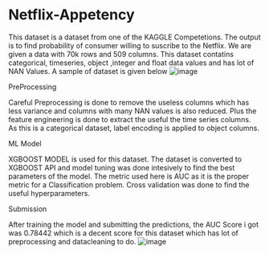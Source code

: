# Netflix-Appetency
This dataset is a dataset from one of the KAGGLE Competetions. The output is to find probability of consumer willing to suscribe to the Netflix. We are given a data with 70k rows and 509 columns. This dataset contatins categorical, timeseries, object ,integer and float data values and has lot of NAN Values. A sample of dataset is given below
![image](https://user-images.githubusercontent.com/93844635/158296193-3a9e474f-76f8-46f3-baeb-c6ea5f185182.png)

PreProcessing

Careful Preprocessing is done to remove the useless columns which has less variance and columns with many NAN values is also reduced. Plus the feature engineering is done to extract the useful the time series columns. As this is a categorical dataset, label encoding is applied to object columns.

ML Model

XGBOOST MODEL is used for this dataset. The dataset is converted to XGBOOST API  and model tuning was done intesively to find the best parameters of the model. The metric used here is AUC as it is the proper metric for a Classification problem. Cross validation was done to find the useful hyperparameters. 

Submission

After training the model and submitting the predictions, the AUC Score i got was 0.78442 which is a decent score for this dataset which has lot of preprocessing and datacleaning to do.
![image](https://user-images.githubusercontent.com/93844635/158296883-008e1644-1ca2-4030-82d0-6b3223184715.png)

